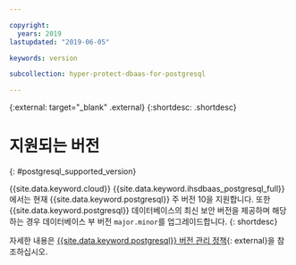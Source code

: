 ```yaml
---

copyright:
  years: 2019
lastupdated: "2019-06-05"

keywords: version

subcollection: hyper-protect-dbaas-for-postgresql

---
```


{:external: target="_blank" .external}
{:shortdesc: .shortdesc}

# 지원되는 버전
{: #postgresql_supported_version}

{{site.data.keyword.cloud}} {{site.data.keyword.ihsdbaas_postgresql_full}}에서는 현재 {{site.data.keyword.postgresql}} 주 버전 10을 지원합니다. 또한 {{site.data.keyword.postgresql}} 데이터베이스의 최신 보안 버전을 제공하며 해당하는 경우 데이터베이스 부 버전 `major.minor`를 업그레이드합니다.
{: shortdesc}

자세한 내용은 [{{site.data.keyword.postgresql}} 버전 관리 정책](https://www.postgresql.org/support/versioning/){: external}을 참조하십시오.
